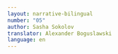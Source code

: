 ```yaml
---
layout: narrative-bilingual
number: "05"
author: Sasha Sokolov
translator: Alexander Boguslawski
language: en
---
```

